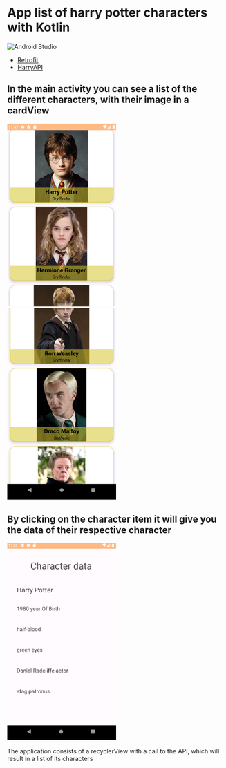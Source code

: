 # App list of harry potter characters with Kotlin

![Android Studio](https://img.shields.io/badge/Android_Studio-2023.3.1-blue.svg?longCache=true&style=popout-square)

* [Retrofit](https://github.com/square/retrofit)
* [HarryAPI](https://hp-api.onrender.com/)


## In the main activity you can see a list of the different characters, with their image in a cardView

<a href="./harryMain1.PNG"><img src="./harryMain1.PNG" style="height: 50%; width:50%;"/></a><br>
<a href="./harrymain33.PNG"><img src="./harrymain33.PNG" style="height: 50%; width:50%;"/></a><br>


## By clicking on the character item it will give you the data of their respective character

<a href="./HarryDetail.PNG"><img src="./HarryDetail.PNG" style="height: 50%; width:50%;"/></a><br>

The application consists of a recyclerView with a call to the API, which will result in a list of
its characters